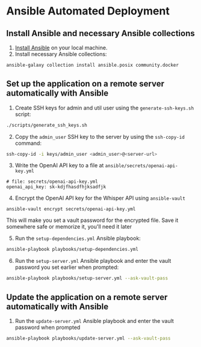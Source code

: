 # Ansible Automated Deployment

## Install Ansible and necessary Ansible collections

1. [Install Ansible]() on your local machine.
2. Install necessary Ansible collections:

```sh
ansible-galaxy collection install ansible.posix community.docker
```

## Set up the application on a remote server automatically with Ansible 
1. Create SSH keys for admin and util user using the `generate-ssh-keys.sh` script:

```sh
./scripts/generate_ssh_keys.sh
```

2. Copy the `admin_user` SSH key to the server by using the `ssh-copy-id` command:

```sh
ssh-copy-id -i keys/admin_user <admin_user>@<server-url>
```

3. Write the OpenAI API key to a file at `ansible/secrets/openai-api-key.yml`

```
# file: secrets/openai-api-key.yml
openai_api_key: sk-kdjfhasdfhjksadfjk
````

4. Encrypt the OpenAI API key for the Whisper API using `ansible-vault`

```
ansible-vault encrypt secrets/openai-api-key.yml
```

This will make you set a vault password for the encrypted file. Save it somewhere safe or memorize it, you'll need it later

5. Run the `setup-dependencies.yml` Ansible playbook:

```sh
ansible-playbook playbooks/setup-dependencies.yml
```

6. Run the `setup-server.yml` Ansible playbook and enter the vault password you set earlier when prompted:
```sh
ansible-playbook playbooks/setup-server.yml --ask-vault-pass
```

## Update the application on a remote server automatically with Ansible

1. Run the `update-server.yml` Ansible playbook and enter the vault password when prompted

```sh
ansible-playbook playbooks/update-server.yml --ask-vault-pass
```